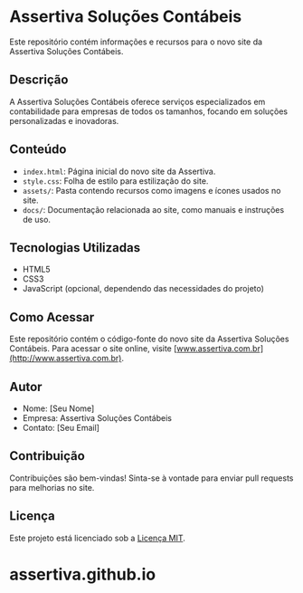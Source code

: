 # Assertiva Soluções Contábeis

Este repositório contém informações e recursos para o novo site da Assertiva Soluções Contábeis.

## Descrição

A Assertiva Soluções Contábeis oferece serviços especializados em contabilidade para empresas de todos os tamanhos, focando em soluções personalizadas e inovadoras.

## Conteúdo

- `index.html`: Página inicial do novo site da Assertiva.
- `style.css`: Folha de estilo para estilização do site.
- `assets/`: Pasta contendo recursos como imagens e ícones usados no site.
- `docs/`: Documentação relacionada ao site, como manuais e instruções de uso.

## Tecnologias Utilizadas

- HTML5
- CSS3
- JavaScript (opcional, dependendo das necessidades do projeto)

## Como Acessar

Este repositório contém o código-fonte do novo site da Assertiva Soluções Contábeis. Para acessar o site online, visite [www.assertiva.com.br](http://www.assertiva.com.br).

## Autor

- Nome: [Seu Nome]
- Empresa: Assertiva Soluções Contábeis
- Contato: [Seu Email]

## Contribuição

Contribuições são bem-vindas! Sinta-se à vontade para enviar pull requests para melhorias no site.

## Licença

Este projeto está licenciado sob a [Licença MIT](https://opensource.org/licenses/MIT).
# assertiva.github.io
